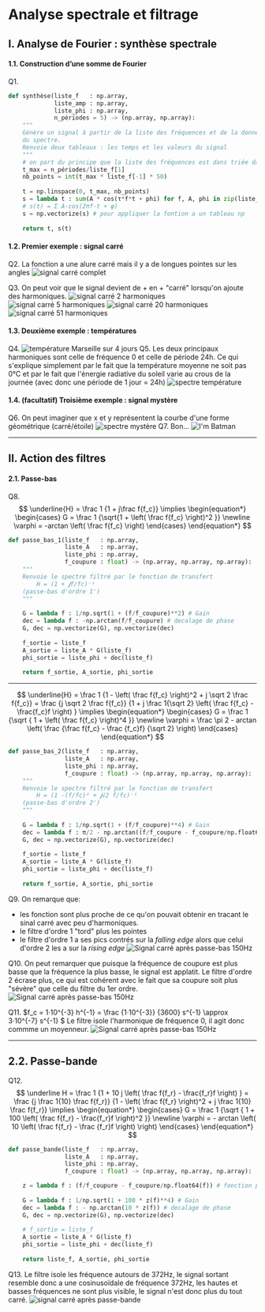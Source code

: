 # Analyse spectrale et filtrage

## I. Analyse de Fourier : synthèse spectrale

#### 1.1. Construction d’une somme de Fourier
Q1.
```python
def synthèse(liste_f   : np.array,
             liste_amp : np.array,
             liste_phi : np.array,
             n_périodes = 5) -> (np.array, np.array):
    """
    Génère un signal à partir de la liste des fréquences et de la donnée
    du spectre.
    Renvoie deux tableaux : les temps et les valeurs du signal
    """
    # on part du principe que la liste des fréquences est dans triée dans l'ordre croissant
    t_max = n_périodes/liste_f[1]
    nb_points = int(t_max * liste_f[-1] * 50) 
    
    t = np.linspace(0, t_max, nb_points)
    s = lambda t : sum(A * cos(τ*f*t + phi) for f, A, phi in zip(liste_f, liste_amp, liste_phi))
    # s(t) = Σ A·cos(2πf·t + φ)
    s = np.vectorize(s) # pour appliquer la fontion a un tableau np
    
    return t, s(t)
```

#### 1.2. Premier exemple : signal carré
Q2. La fonction a une alure carré mais il y a de longues pointes sur les angles
 ![signal carré complet](./images/carre-51.png)

Q3. On peut voir que le signal devient de + en + "carré" lorsqu'on ajoute des harmoniques.
![signal carré 2 harmoniques](./images/carre-2.png) ![signal carré 5 harmoniques](./images/carre-5.png)
![signal carré 20 harmoniques](./images/carre-20.png) ![signal carré 51 harmoniques](./images/carre-51.png)

#### 1.3. Deuxième exemple : températures
Q4.
![température Marseille sur 4 jours](./images/temp-marseille.png)
Q5. Les deux principaux harmoniques sont celle de fréquence 0 et celle de période 24h.
Ce qui s'explique simplement par le fait que la température moyenne ne soit pas 0°C et par le fait que l'énergie radiative du soleil varie au crous de la journée (avec donc une période de 1 jour = 24h)
![spectre température](./images/spectre-temp.png)

#### 1.4. (facultatif) Troisième exemple : signal mystère
Q6. On peut imaginer que x et y représentent la courbe d'une forme géométrique (carré/étoile) 
![spectre mystère](./images/mystere-x-y.png)
Q7. Bon...
![I'm Batman](./images/mystere-y(x).png)

--- 
## II. Action des filtres

#### 2.1. Passe-bas
Q8.
$$
	\underline{H} = \frac 1 {1 + j\frac f{f_c}}
	\implies
	\begin{equation*}
		\begin{cases}
			G = \frac 1 {\sqrt{1 + \left( \frac f{f_c} \right)^2 }} \newline
			\varphi = -arctan \left( \frac f{f_c} \right)
		\end{cases}
	\end{equation*}
$$
```python
def passe_bas_1(liste_f   : np.array,
                liste_A   : np.array,
                liste_phi : np.array,
                f_coupure : float) -> (np.array, np.array, np.array):
    """
    Renvoie le spectre filtré par le fonction de transfert
        H = (1 + 𝒋f/fc)⁻¹
    (passe-bas d'ordre 1')
    """
	        
    G = lambda f : 1/np.sqrt(1 + (f/f_coupure)**2) # Gain
    dec = lambda f : -np.arctan(f/f_coupure) # decalage de phase
    G, dec = np.vectorize(G), np.vectorize(dec)
    
    f_sortie = liste_f
    A_sortie = liste_A * G(liste_f)
    phi_sortie = liste_phi + dec(liste_f)
    
    return f_sortie, A_sortie, phi_sortie
```
---
$$
	\underline{H} = \frac 1 {1 - \left( \frac f{f_c} \right)^2 + j \sqrt 2 \frac f{f_c}}
	              = \frac {j \sqrt 2 \frac f{f_c}}
				          {1 + j \frac 1{\sqrt 2} \left( \frac f{f_c} - \frac{f_c}f \right) }
	\implies
	\begin{equation*}
		\begin{cases}
			G = \frac 1 {\sqrt { 1 + \left( \frac f{f_c} \right)^4 }} \newline
			\varphi = \frac \pi 2 - arctan \left( \frac {\frac f{f_c} - \frac {f_c}f} {\sqrt 2} \right)
		\end{cases}
	\end{equation*}
$$

```python
def passe_bas_2(liste_f   : np.array,
                liste_A   : np.array,
                liste_phi : np.array,
                f_coupure : float) -> (np.array, np.array, np.array):
    """
    Renvoie le spectre filtré par le fonction de transfert
        H = (1 -(f/fc)² + 𝒋√2 f/fc)⁻¹
    (passe-bas d'ordre 2')
    """
	
    G = lambda f : 1/np.sqrt(1 + (f/f_coupure)**4) # Gain
    dec = lambda f : π/2 - np.arctan((f/f_coupure - f_coupure/np.float64(f))/2) # decalage de phase
    G, dec = np.vectorize(G), np.vectorize(dec)
    
    f_sortie = liste_f
    A_sortie = liste_A * G(liste_f)
    phi_sortie = liste_phi + dec(liste_f)
    
    return f_sortie, A_sortie, phi_sortie
```

Q9. On remarque que:
 - les fonction sont plus proche de ce qu'on pouvait obtenir en tracant le sinal carré avec peu d'harmoniques.
 - le filtre d'ordre 1 "tord" plus les pointes
 - le filtre d'ordre 1 a ses pics contrés sur la *falling edge* alors que celui d'ordre 2 les a sur la *rising edge*
![Signal carré après passe-bas 150Hz](./images/passe-bas-carre-150Hz.png)

Q10. On peut remarquer que puisque la fréquence de coupure est plus basse que la fréquence la plus basse, le signal est applatit. Le filtre d'ordre 2 écrase plus, ce qui est cohérent avec le fait que sa coupure soit plus "sévère" que celle du filtre du 1er ordre.
![Signal carré après passe-bas 150Hz](./images/passe-bas-carre-10Hz.png)

Q11. $f_c = 1·10^{-3} h^{-1} = \frac {1·10^{-3}} {3600} s^{-1} \approx 3·10^{-7} s^{-1} $
Le filtre isole l'harmonique de fréquence 0, il agit donc commme un moyenneur.
![Signal carré après passe-bas 150Hz](./images/passe-bas-carre-3E-7Hz.png)

---
## 2.2. Passe-bande

Q12. 
$$
    \underline H = \frac 1 {1 + 10 j \left( \frac f{f_r} - \frac{f_r}f \right) }
	             = \frac {j \frac 1{10} \frac f{f_r}}
                         {1 - \left( \frac f{f_r} \right)^2 + j \frac 1{10} \frac f{f_r}}    
	\implies
	\begin{equation*}
		\begin{cases}
			G = \frac 1 {\sqrt { 1 + 100 \left( \frac f{f_r} - \frac{f_r}f \right)^2 }} \newline
			\varphi = - arctan \left( 10 \left( \frac f{f_r} - \frac {f_r}f \right) \right)
		\end{cases}
	\end{equation*}
$$
```python
def passe_bande(liste_f   : np.array,
                liste_A   : np.array,
                liste_phi : np.array,
                f_coupure : float) -> (np.array, np.array, np.array):

    z = lambda f : (f/f_coupure - f_coupure/np.float64(f)) # fonction pour alléger les calculs
    
    G = lambda f : 1/np.sqrt(1 + 100 * z(f)**4) # Gain
    dec = lambda f : - np.arctan(10 * z(f)) # decalage de phase
    G, dec = np.vectorize(G), np.vectorize(dec)
    
    # f_sortie = liste_f
    A_sortie = liste_A * G(liste_f)
    phi_sortie = liste_phi + dec(liste_f)
    
    return liste_f, A_sortie, phi_sortie
```

Q13. Le filtre isole les fréquence autours de 372Hz, le signal sortant resemble donc a une cosinusoïdale de fréquence 372Hz, les hautes et basses fréquences ne sont plus visible, le signal n'est donc plus du tout carré.
![signal carré après passe-bande](./images/passe-bande-carre-372Hz.png)













